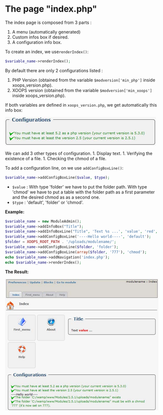 # The page "index.php"

The index page is composed from 3 parts :

1. A menu \(automatically generated\) 
2. Custom infos box if desired. 
3. A configuration info box. 

To create an index, we use`renderIndex()`:

```php
$variable_name->renderIndex();
```

By default there are only 2 configurations listed :

1. PHP Version \(obtained from the variable `$modversion['min_php']` inside xoops\_version.php\). 
2. XOOPS version \(obtained from the variable `$modversion['min_xoops']` inside xoops\_version.php\). 

If both variables are defined in `xoops_version.php`, we get automatically this info box:

![](.gitbook/assets/img_9.jpg)

We can add 3 other types of configuration. 1. Display text. 1. Verifying the existence of a file. 1. Checking the chmod of a file.

To add a configuration line, on we use `addConfigBoxLine()`:

```php
$variable_name->addConfigBoxLine($value, $type);
```

* `$value` : With type 'folder' we have to put the folder path. With type 'chmod' we have to put a table with the folder path as a first parameter and the desired chmod as as a second one. 
* `$type` : 'default', 'folder' or 'chmod'. 

**Example:** 

```php
$variable_name = new ModuleAdmin(); 
$variable_name->addInfoBox("Title"); 
$variable_name->addInfoBoxLine("Title", 'Text %s ...', 'value', 'red', 'default');
$variable_name->addConfigBoxLine('----Hello world----', 'default'); 
$folder = XOOPS_ROOT_PATH . '/uploads/modulename/'; 
$variable_name->addConfigBoxLine($folder, 'folder');
$variable_name->addConfigBoxLine(array($folder, '777'), 'chmod'); 
echo $variable_name->addNavigation('index.php'); 
echo $variable_name->renderIndex();
```

**The Result:** 

![](.gitbook/assets/img_10.jpg)

